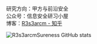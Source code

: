 研究方向：甲方与前沿安全 </br>
公众号：信息安全研习小屋 </br>
博客：[R3s3arcm - 知乎](https://www.zhihu.com/people/r3s3arcm)  </br>

![R3s3arcmSureness GitHub stats](https://github-readme-stats.vercel.app/api?username=R3s3arcmSureness&show_icons=true)
